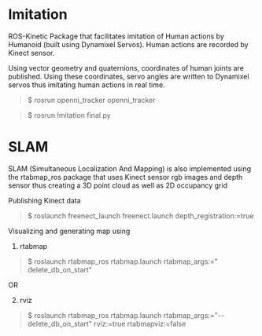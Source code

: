 # Imitation
ROS-Kinetic Package that facilitates imitation of Human actions by Humanoid (built using Dynamixel Servos). Human actions are recorded by Kinect sensor.

Using vector geometry and quaternions, coordinates of human joints are published. Using these coordinates, servo angles are written to Dynamixel servos thus imitating human actions in real time.
> $ rosrun openni_tracker openni_tracker

> $ rosrun Imitation final.py

# SLAM
SLAM (Simultaneous Localization And Mapping) is also implemented using the rtabmap_ros package that uses Kinect sensor rgb images and depth sensor thus creating a 3D point cloud as well as 2D occupancy grid

Publishing Kinect data
> $ roslaunch freenect_launch freenect.launch depth_registration:=true

Visualizing and generating map using
1)	rtabmap 
>	 $ roslaunch rtabmap_ros rtabmap.launch rtabmap_args:=" 	delete_db_on_start"

OR
 
2) rviz
>	$ roslaunch rtabmap_ros rtabmap.launch rtabmap_args:="--delete_db_on_start" rviz:=true rtabmapviz:=false
